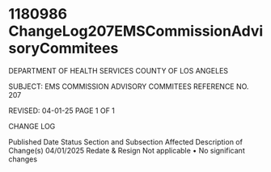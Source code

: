 # 1180986 ChangeLog207EMSCommissionAdvisoryCommitees

DEPARTMENT OF HEALTH SERVICES 
COUNTY OF LOS ANGELES 
  
SUBJECT: EMS COMMISSION ADVISORY COMMITEES REFERENCE NO. 207 
  
 
 
REVISED: 04-01-25 PAGE 1 OF 1  
 
CHANGE LOG 
 
Published 
Date 
Status Section and 
Subsection Affected 
Description of Change(s) 
04/01/2025 Redate & 
Resign 
Not applicable 
• No significant changes
